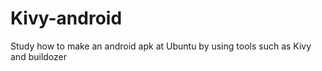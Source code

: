 # Kivy-android
Study how to make an android apk at Ubuntu by using tools such as Kivy and buildozer
